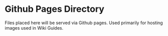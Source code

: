 # Github Pages Directory

Files placed here will be served via Github pages. Used primarily for hosting images used in Wiki Guides.
